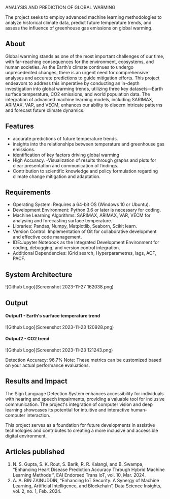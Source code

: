 ANALYSIS AND PREDICTION OF GLOBAL WARMING

The project seeks to employ advanced machine learning methodologies to analyze historical climate data, predict future temperature trends, and assess the influence of greenhouse gas emissions on global warming.

## About
<!--Detailed Description about the project-->
Global warming stands as one of the most important challenges of our time, with far-reaching consequences for the environment, ecosystems, and human societies. As the Earth's climate continues to undergo unprecedented changes, there is an urgent need for comprehensive analyses and accurate predictions to guide mitigation efforts. This project endeavors to address this imperative by conducting an in-depth investigation into global warming trends, utilizing three key datasets—Earth surface temperature, CO2 emissions, and world population data. The integration of advanced machine learning models, including SARIMAX, ARIMAX, VAR, and VECM, enhances our ability to discern intricate patterns and forecast future climate dynamics.

## Features
<!--List the features of the project as shown below-->
- accurate predictions of future temperature trends.
- insights into the relationships between temperature and greenhouse gas emissions.
- identification of key factors driving global warming
- High Accuracy.
-Visualization of results through graphs and plots for clear presentation and communication of findings.
- Contribution to scientific knowledge and policy formulation regarding climate change mitigation and adaptation.
## Requirements
<!--List the requirements of the project as shown below-->
* Operating System: Requires a 64-bit OS (Windows 10 or Ubuntu).
* Development Environment: Python 3.6 or later is necessary for coding.
* Machine Learning Algorithms: SARIMAX, ARIMAX, VAR, VECM for analysing and forecasting surface temperature.
*  Libraries: Pandas, Numpy, Matplotlib, Seaborn, Scikit learn.
* Version Control: Implementation of Git for collaborative development and effective code management.
* IDE:Jupyter Notebook as the Integrated Development Environment for coding, debugging, and version control integration.
* Additional Dependencies: IGrid search, Hyperparametres, lags, ACF, PACF.

## System Architecture
<!--Embed the system architecture diagram as shown below-->

![Github Logo](Screenshot 2023-11-27 162038.png)


## Output

<!--Embed the Output picture at respective places as shown below as shown below-->
#### Output1 - Earth's surface temperature trend

![Github Logo](Screenshot 2023-11-23 120928.png)

#### Output2 - CO2 trend
![Github Logo](Screenshot 2023-11-23 121243.png)

Detection Accuracy: 96.7%
Note: These metrics can be customized based on your actual performance evaluations.


## Results and Impact
<!--Give the results and impact as shown below-->
The Sign Language Detection System enhances accessibility for individuals with hearing and speech impairments, providing a valuable tool for inclusive communication. The project's integration of computer vision and deep learning showcases its potential for intuitive and interactive human-computer interaction.

This project serves as a foundation for future developments in assistive technologies and contributes to creating a more inclusive and accessible digital environment.

## Articles published
1. N. S. Gupta, S. K. Rout, S. Barik, R. R. Kalangi, and B. Swampa, “Enhancing Heart Disease Prediction Accuracy Through Hybrid Machine Learning Methods ”, EAI Endorsed Trans IoT, vol. 10, Mar. 2024.
2. A. A. BIN ZAINUDDIN, “Enhancing IoT Security: A Synergy of Machine Learning, Artificial Intelligence, and Blockchain”, Data Science Insights, vol. 2, no. 1, Feb. 2024.




